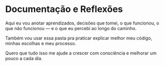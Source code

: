 # Documentação e Reflexões

Aqui eu vou anotar aprendizados, decisões que tomei, o que funcionou, o que não funcionou — e o que eu percebi ao longo do caminho.

Também vou usar essa pasta pra praticar explicar melhor meu código, minhas escolhas e meu processo.

Quero que tudo isso me ajude a crescer com consciência e melhorar um pouco a cada dia.
